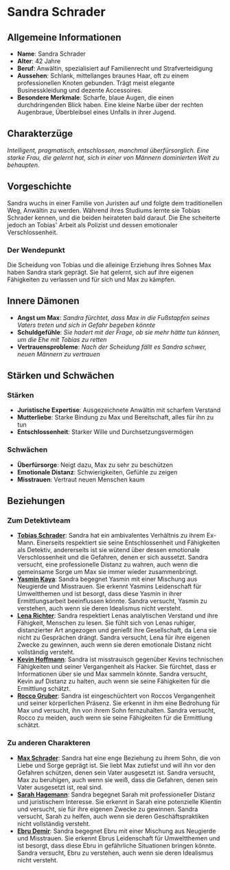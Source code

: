 # Sandra Schrader

## Allgemeine Informationen
- **Name**: Sandra Schrader
- **Alter**: 42 Jahre
- **Beruf**: Anwältin, spezialisiert auf Familienrecht und Strafverteidigung
- **Aussehen**: Schlank, mittellanges braunes Haar, oft zu einem professionellen Knoten gebunden. Trägt meist elegante Businesskleidung und dezente Accessoires.
- **Besondere Merkmale**: Scharfe, blaue Augen, die einen durchdringenden Blick haben. Eine kleine Narbe über der rechten Augenbraue, Überbleibsel eines Unfalls in ihrer Jugend.

## Charakterzüge
*Intelligent, pragmatisch, entschlossen, manchmal überfürsorglich. Eine starke Frau, die gelernt hat, sich in einer von Männern dominierten Welt zu behaupten.*

## Vorgeschichte
Sandra wuchs in einer Familie von Juristen auf und folgte dem traditionellen Weg, Anwältin zu werden. Während ihres Studiums lernte sie Tobias Schrader kennen, und die beiden heirateten bald darauf. Die Ehe scheiterte jedoch an Tobias' Arbeit als Polizist und dessen emotionaler Verschlossenheit.

### Der Wendepunkt
Die Scheidung von Tobias und die alleinige Erziehung ihres Sohnes Max haben Sandra stark geprägt. Sie hat gelernt, sich auf ihre eigenen Fähigkeiten zu verlassen und für sich und Max zu kämpfen.

## Innere Dämonen
- **Angst um Max**: *Sandra fürchtet, dass Max in die Fußstapfen seines Vaters treten und sich in Gefahr begeben könnte*
- **Schuldgefühle**: *Sie hadert mit der Frage, ob sie mehr hätte tun können, um die Ehe mit Tobias zu retten*
- **Vertrauensprobleme**: *Nach der Scheidung fällt es Sandra schwer, neuen Männern zu vertrauen*

## Stärken und Schwächen
### Stärken
- **Juristische Expertise**: Ausgezeichnete Anwältin mit scharfem Verstand
- **Mutterliebe**: Starke Bindung zu Max und Bereitschaft, alles für ihn zu tun
- **Entschlossenheit**: Starker Wille und Durchsetzungsvermögen

### Schwächen
- **Überfürsorge**: Neigt dazu, Max zu sehr zu beschützen
- **Emotionale Distanz**: Schwierigkeiten, Gefühle zu zeigen
- **Misstrauen**: Vertraut neuen Menschen kaum

## Beziehungen
### Zum Detektivteam
- **[Tobias Schrader](Tobias%20Schrader.md)**: Sandra hat ein ambivalentes Verhältnis zu ihrem Ex-Mann. Einerseits respektiert sie seine Entschlossenheit und Fähigkeiten als Detektiv, andererseits ist sie wütend über dessen emotionale Verschlossenheit und die Gefahren, denen er sich aussetzt. Sandra versucht, eine professionelle Distanz zu wahren, auch wenn die gemeinsame Sorge um Max sie immer wieder zusammenbringt.
- **[Yasmin Kaya](Yasmin%20Kaya.md)**: Sandra begegnet Yasmin mit einer Mischung aus Neugierde und Misstrauen. Sie erkennt Yasmins Leidenschaft für Umweltthemen und ist besorgt, dass diese Yasmin in ihrer Ermittlungsarbeit beeinflussen könnte. Sandra versucht, Yasmin zu verstehen, auch wenn sie deren Idealismus nicht versteht.
- **[Lena Richter](Lena%20Richter.md)**: Sandra respektiert Lenas analytischen Verstand und ihre Fähigkeit, Menschen zu lesen. Sie fühlt sich von Lenas ruhiger, distanzierter Art angezogen und genießt ihre Gesellschaft, da Lena sie nicht zu Gesprächen drängt. Sandra versucht, Lena für ihre eigenen Zwecke zu gewinnen, auch wenn sie deren emotionale Distanz nicht vollständig versteht.
- **[Kevin Hoffmann](Kevin%20Hoffmann.md)**: Sandra ist misstrauisch gegenüber Kevins technischen Fähigkeiten und seiner Vergangenheit als Hacker. Sie fürchtet, dass er Informationen über sie und Max sammeln könnte. Sandra versucht, Kevin auf Distanz zu halten, auch wenn sie seine Fähigkeiten für die Ermittlung schätzt.
- **[Rocco Gruber](Rocco%20Gruber.md)**: Sandra ist eingeschüchtert von Roccos Vergangenheit und seiner körperlichen Präsenz. Sie erkennt in ihm eine Bedrohung für Max und versucht, ihn von ihrem Sohn fernzuhalten. Sandra versucht, Rocco zu meiden, auch wenn sie seine Fähigkeiten für die Ermittlung schätzt.

### Zu anderen Charakteren
- **[Max Schrader](Max%20Schrader.md)**: Sandra hat eine enge Beziehung zu ihrem Sohn, die von Liebe und Sorge geprägt ist. Sie liebt Max zutiefst und will ihn vor den Gefahren schützen, denen sein Vater ausgesetzt ist. Sandra versucht, Max zu beruhigen, auch wenn sie weiß, dass die Gefahren, denen sein Vater ausgesetzt ist, real sind.
- **[Sarah Hagemann](Sarah%20Hagemann.md)**: Sandra begegnet Sarah mit professioneller Distanz und juristischem Interesse. Sie erkennt in Sarah eine potenzielle Klientin und versucht, sie für ihre eigenen Zwecke zu gewinnen. Sandra versucht, Sarah zu helfen, auch wenn sie deren Geschäftspraktiken nicht vollständig versteht.
- **[Ebru Demir](Ebru%20Demir.md)**: Sandra begegnet Ebru mit einer Mischung aus Neugierde und Misstrauen. Sie erkennt Ebrus Leidenschaft für Umweltthemen und ist besorgt, dass diese Ebru in gefährliche Situationen bringen könnte. Sandra versucht, Ebru zu verstehen, auch wenn sie deren Idealismus nicht versteht.
